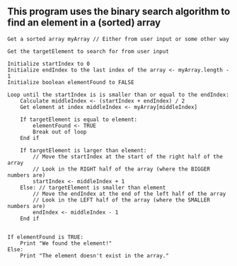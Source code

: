 ## This program uses the binary search algorithm to find an element in a (sorted) array

    Get a sorted array myArray // Either from user input or some other way

    Get the targetElement to search for from user input

    Initialize startIndex to 0
    Initialize endIndex to the last index of the array <- myArray.length - 1
    Initialize boolean elementFound to FALSE

    Loop until the startIndex is is smaller than or equal to the endIndex:
        Calculate middleIndex <- (startIndex + endIndex) / 2
        Get element at index middleIndex <- myArray[middleIndex]
        
        If targetElement is equal to element:
            elementFound <- TRUE
            Break out of loop
        End if

        If targetElement is larger than element:
            // Move the startIndex at the start of the right half of the array
            // Look in the RIGHT half of the array (where the BIGGER numbers are)
            startIndex <- middleIndex + 1
        Else: // targetElement is smaller than element
            // Move the endIndex at the end of the left half of the array
            // Look in the LEFT half of the array (where the SMALLER numbers are)
            endIndex <- middleIndex - 1
        End if


    If elementFound is TRUE:
        Print "We found the element!"
    Else:
        Print "The element doesn't exist in the array."